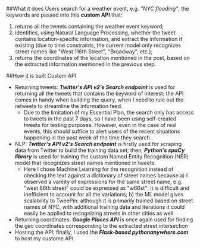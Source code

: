 ##What it does
Users search for a weather event, e.g. *"NYC flooding"*, the keywords are passed into this **custom API** that:
1. returns all the tweets containing the weather event keyword;
2. identifies, using Natural Language Processing, whether the tweet contains location-specific information, and extract the information if existing (due to time constraints, the current model only recognizes street names like "West 116th Street", "Broadway", etc.);
3. returns the coordinates of the location mentioned in the post, based on the extracted information mentioned in the previous step.

##How it is built
Custom API
- Returning tweets: ***Twitter's API v2's Search endpoint*** is used for returning all the tweets that contains the keyword of interest; the API comes in handy when building the query, when I need to rule out the retweets to streamline the information feed.
    - Due to the limitation of my Essential Plan, the search only has access to tweets in the past 7 days, so I have been using self-created tweets for testing purposes. However, even in the case of real events, this should suffice to alert users of the recent situations happening in the past week of the time they search.
- NLP: ***Twitter's API v2's Search endpoint*** is firstly used for scraping data from Twitter to build the training data set; then, ***Python's spaCy library*** is used for training the custom Named Entity Recognition (NER) model that recognizes street names mentioned in tweets.
    - Here I chose Machine Learning for the recognition instead of checking the text against a dictionary of street names because a) I observed a vareity of expressions for the same street name, e.g. "west 66th street" could be expressed as "w66st"; it is difficult and inefficient to account for all the variations; b) the ML model gives scalability to TweePin: although it is primarily trained based on street names of NYC, with additional training data and iterations it could easily be applied to recognizing streets in other cities as well. 
- Returning coordinates: ***Google Places API*** is once again used for finding the geo coordinates corresponding to the extracted street intersection
- Hosting the API: finally, I used the ***Flask-based pythonanywhere.com*** to host my custome API.
